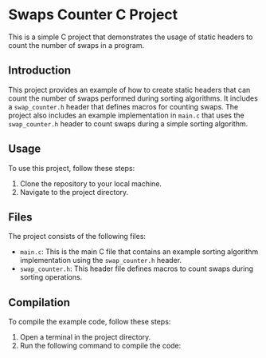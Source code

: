 # Swaps Counter C Project

This is a simple C project that demonstrates the usage of static headers to count the number of swaps in a program.

## Introduction

This project provides an example of how to create static headers that can count the number of swaps performed during sorting algorithms. It includes a `swap_counter.h` header that defines macros for counting swaps. The project also includes an example implementation in `main.c` that uses the `swap_counter.h` header to count swaps during a simple sorting algorithm.

## Usage

To use this project, follow these steps:

1. Clone the repository to your local machine.
2. Navigate to the project directory.

## Files

The project consists of the following files:

- `main.c`: This is the main C file that contains an example sorting algorithm implementation using the `swap_counter.h` header.
- `swap_counter.h`: This header file defines macros to count swaps during sorting operations.

## Compilation

To compile the example code, follow these steps:

1. Open a terminal in the project directory.
2. Run the following command to compile the code:
